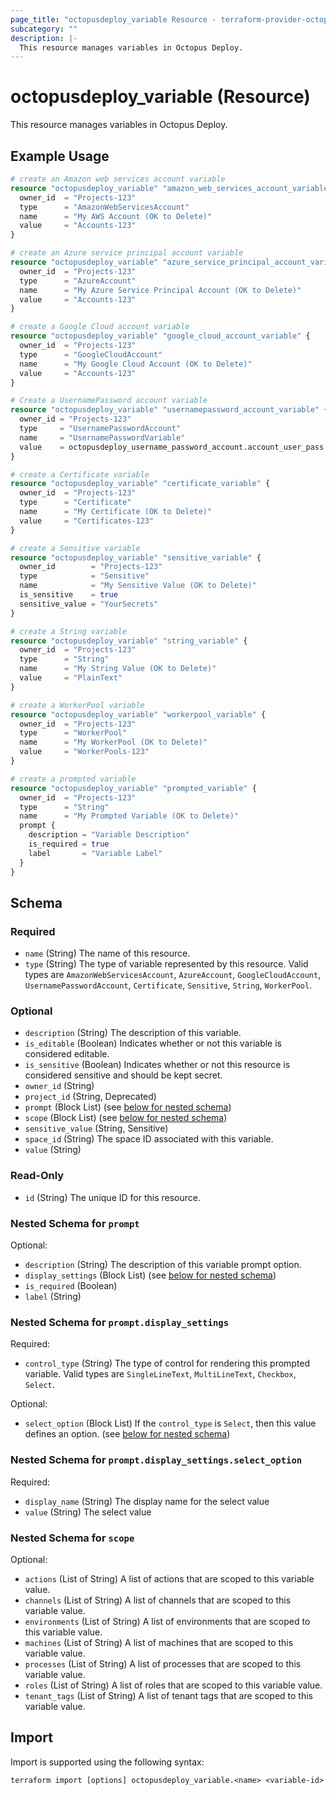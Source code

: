 ```yaml
---
page_title: "octopusdeploy_variable Resource - terraform-provider-octopusdeploy"
subcategory: ""
description: |-
  This resource manages variables in Octopus Deploy.
---
```


# octopusdeploy_variable (Resource)

This resource manages variables in Octopus Deploy.

## Example Usage

```terraform
# create an Amazon web services account variable
resource "octopusdeploy_variable" "amazon_web_services_account_variable" {
  owner_id  = "Projects-123"
  type      = "AmazonWebServicesAccount"
  name      = "My AWS Account (OK to Delete)"
  value     = "Accounts-123"
}

# create an Azure service principal account variable
resource "octopusdeploy_variable" "azure_service_principal_account_variable" {
  owner_id  = "Projects-123"
  type      = "AzureAccount"
  name      = "My Azure Service Principal Account (OK to Delete)"
  value     = "Accounts-123"
}

# create a Google Cloud account variable
resource "octopusdeploy_variable" "google_cloud_account_variable" {
  owner_id  = "Projects-123"
  type      = "GoogleCloudAccount"
  name      = "My Google Cloud Account (OK to Delete)"
  value     = "Accounts-123"
}

# Create a UsernamePassword account variable
resource "octopusdeploy_variable" "usernamepassword_account_variable" {
  owner_id = "Projects-123"
  type     = "UsernamePasswordAccount"
  name     = "UsernamePasswordVariable"
  value    = octopusdeploy_username_password_account.account_user_pass.id
}

# create a Certificate variable
resource "octopusdeploy_variable" "certificate_variable" {
  owner_id  = "Projects-123"
  type      = "Certificate"
  name      = "My Certificate (OK to Delete)"
  value     = "Certificates-123"
}

# create a Sensitive variable
resource "octopusdeploy_variable" "sensitive_variable" {
  owner_id        = "Projects-123"
  type            = "Sensitive"
  name            = "My Sensitive Value (OK to Delete)"
  is_sensitive    = true
  sensitive_value = "YourSecrets"
}

# create a String variable
resource "octopusdeploy_variable" "string_variable" {
  owner_id  = "Projects-123"
  type      = "String"
  name      = "My String Value (OK to Delete)"
  value     = "PlainText"
}

# create a WorkerPool variable
resource "octopusdeploy_variable" "workerpool_variable" {
  owner_id  = "Projects-123"
  type      = "WorkerPool"
  name      = "My WorkerPool (OK to Delete)"
  value     = "WorkerPools-123"
}

# create a prompted variable
resource "octopusdeploy_variable" "prompted_variable" {
  owner_id  = "Projects-123"
  type      = "String"
  name      = "My Prompted Variable (OK to Delete)"
  prompt {
    description = "Variable Description"
    is_required = true
    label       = "Variable Label"
  }
}
```

<!-- schema generated by tfplugindocs -->
## Schema

### Required

- `name` (String) The name of this resource.
- `type` (String) The type of variable represented by this resource. Valid types are `AmazonWebServicesAccount`, `AzureAccount`, `GoogleCloudAccount`, `UsernamePasswordAccount`, `Certificate`, `Sensitive`, `String`, `WorkerPool`.

### Optional

- `description` (String) The description of this variable.
- `is_editable` (Boolean) Indicates whether or not this variable is considered editable.
- `is_sensitive` (Boolean) Indicates whether or not this resource is considered sensitive and should be kept secret.
- `owner_id` (String)
- `project_id` (String, Deprecated)
- `prompt` (Block List) (see [below for nested schema](#nestedblock--prompt))
- `scope` (Block List) (see [below for nested schema](#nestedblock--scope))
- `sensitive_value` (String, Sensitive)
- `space_id` (String) The space ID associated with this variable.
- `value` (String)

### Read-Only

- `id` (String) The unique ID for this resource.

<a id="nestedblock--prompt"></a>
### Nested Schema for `prompt`

Optional:

- `description` (String) The description of this variable prompt option.
- `display_settings` (Block List) (see [below for nested schema](#nestedblock--prompt--display_settings))
- `is_required` (Boolean)
- `label` (String)

<a id="nestedblock--prompt--display_settings"></a>
### Nested Schema for `prompt.display_settings`

Required:

- `control_type` (String) The type of control for rendering this prompted variable. Valid types are `SingleLineText`, `MultiLineText`, `Checkbox`, `Select`.

Optional:

- `select_option` (Block List) If the `control_type` is `Select`, then this value defines an option. (see [below for nested schema](#nestedblock--prompt--display_settings--select_option))

<a id="nestedblock--prompt--display_settings--select_option"></a>
### Nested Schema for `prompt.display_settings.select_option`

Required:

- `display_name` (String) The display name for the select value
- `value` (String) The select value




<a id="nestedblock--scope"></a>
### Nested Schema for `scope`

Optional:

- `actions` (List of String) A list of actions that are scoped to this variable value.
- `channels` (List of String) A list of channels that are scoped to this variable value.
- `environments` (List of String) A list of environments that are scoped to this variable value.
- `machines` (List of String) A list of machines that are scoped to this variable value.
- `processes` (List of String) A list of processes that are scoped to this variable value.
- `roles` (List of String) A list of roles that are scoped to this variable value.
- `tenant_tags` (List of String) A list of tenant tags that are scoped to this variable value.

## Import

Import is supported using the following syntax:

```shell
terraform import [options] octopusdeploy_variable.<name> <variable-id>
```
